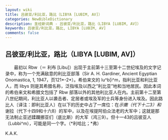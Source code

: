 ```yaml
---
layout: wiki
title: 吕彼亚/利比亚，路比（LIBYA [LUBIM, AV]）
categories: NewBibleDictionary
description: 圣经新词典 - 吕彼亚/利比亚，路比（LIBYA [LUBIM, AV]）
keywords: 吕彼亚/利比亚，路比, LIBYA [LUBIM, AV]
comments: false
---
```


## 吕彼亚/利比亚，路比（LIBYA [LUBIM, AV]）

　　最初以 Rbw（＝ 利布 [Libu]）出现于主前第十三至第十二世纪埃及的文字记录中，称为一个充满敌意的利比亚部落（Sir A. H. Gardiner, Ancient Egyptian Onomastica, 1, 1947，页121*-2*）。希伯来文的 lu^b[i^m，指利比亚和利比亚人，而 libys 则是其希腊名称，泛指埃及以西之“利比亚”地和当地居民。因此本词的希伯来文和希腊文包括了 Rbw 部落以外的其他利比亚人在内。主前第十二至第八世纪期间，利比亚人以袭击者、定居者或埃及军的士兵等身份进入埃及。因此路比人〔译注：即利比亚人〕在以下的历史中占了一席位：在*示撒（代下十二3）和*谢拉（代下十四9和十六8）的军中，以及在埃提阿伯众法老的大军中；这就是那无法制止亚述蹂躝挪亚们（底比斯）的大军（鸿三9）。但十一43的吕彼亚人（Lubbi^m），可能是同一个字。（*利哈比；*弗）

K.A.K.








